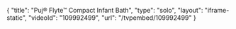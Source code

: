 {
    "title": "Puj&reg; Flyte&trade; Compact Infant Bath",
    "type": "solo",
    "layout": "iframe-static",
    "videoId": "109992499",
    "url": "\/tvpembed\/109992499"
}